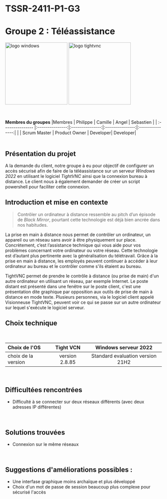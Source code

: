 # TSSR-2411-P1-G3
# Groupe 2 : Téléassistance  


<img src="https://5.imimg.com/data5/SELLER/Default/2023/10/356050645/JO/YL/IH/185666206/windows-server-2022-standard-500x500.jpg" alt="logo windows" width="200"> <img src="https://a-us.storyblok.com/f/1014140/360x249/5e945b138d/tightvnc.png" alt="logo tightvnc" width="200">




<br>

**Membres du groupes** 
|Membres   | Philippe       | Camille | Angel | Sebastien |
| :--------------- |:---------------:|:---------------:|:---------------:|:---------------:|
|          | Scrum Master | Product Owner | Developer| Developer|
<br>
<br>

## Présentation du projet

A la demande du client, notre groupe à eu pour objectif de configurer un accès sécurisé afin de faire de la téléassistance sur un serveur *Windows 2022* en utilisant le logiciel *TightVNC* ainsi que la connexion bureau à distance.
Le client nous à également demander de créer un script powershell pour faciliter cette connexion.
<br>
## Introduction et mise en contexte

> Contrôler un ordinateur à distance ressemble au pitch d’un épisode de *Black Mirror*, pourtant cette technologie est déjà bien ancrée dans nos habitudes.

La prise en main à distance nous permet de contrôler un ordinateur, un appareil ou un réseau sans avoir à être physiquement sur place. Concrètement, c’est l’assistance technique qui vous aide pour vos problèmes concernant votre ordinateur ou votre réseau.
Cette technologie est d’autant plus pertinente avec la généralisation du télétravail. Grâce à la prise en main à distance, les employés peuvent continuer à accéder à leur ordinateur au bureau et le contrôler comme s'ils étaient au bureau.

TightVNC permet de prendre le contrôle à distance (ou prise de main) d'un autre ordinateur en utilisant un réseau, par exemple Internet. Le poste distant est présenté dans une fenêtre sur le poste client, c'est une présentation dite graphique par opposition aux outils de prise de main à distance en mode texte. Plusieurs personnes, via le logiciel client appelé Visionneuse TightVNC, peuvent voir ce qui se passe sur un autre ordinateur sur lequel s'exécute le logiciel serveur.
<br>
## Choix technique
<br>

|   Choix de l'OS  |  Tight VCN | Windows serveur 2022 |
| :--------------- |:---------------:| :---------------:|
|  choix de la version | version 2.8.85  | Standard evaluation version 21H2 |
<br>

## Difficultées rencontrées
- Difficulté à se connecter sur deux réseaux différents (avec deux adresses IP différentes)

  <br>

## Solutions trouvées
 - Connexion sur le même réseaux

  <br>

## Suggestions d'améliorations possibles :
- Une interfase graphique moins archaïque et plus développé
- Choix d'un mot de passe de session beaucoup plus complexe pour sécurisé l'accès
